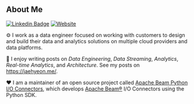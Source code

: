 ## About Me

[![Linkedin Badge](https://img.shields.io/badge/-LinkedIn-blue?style=flat&logo=Linkedin&logoColor=white&link=https://www.linkedin.com/in/jaehyeon-kim-76b93429/)](https://www.linkedin.com/in/jaehyeon-kim-76b93429/)
[![Website](https://img.shields.io/website?url=https%3A%2F%2Fjaehyeon.me)](https://jaehyeon.me)

⚙️ I work as a data engineer focused on working with customers to design and build their data and analytics solutions on multiple cloud providers and data platforms. 

📝 I enjoy writing posts on *Data Engineering*, *Data Streaming*, *Analytics*, *Real-time Analytics*, and *Architecture*. See my posts on https://jaehyeon.me/. 

❤️ I am a maintainer of an open source project called [Apache Beam Python I/O Connectors](https://github.com/beam-pyio), which develops [Apache Beam®](https://beam.apache.org/) I/O Connectors using the Python SDK.

<!--
**jaehyeon-kim/jaehyeon-kim** is a ✨ _special_ ✨ repository because its `README.md` (this file) appears on your GitHub profile.

Here are some ideas to get you started:

- 🔭 I’m currently working on ...
- 🌱 I’m currently learning ...
- 👯 I’m looking to collaborate on ...
- 🤔 I’m looking for help with ...
- 💬 Ask me about ...
- 📫 How to reach me: ...
- 😄 Pronouns: ...
- ⚡ Fun fact: ...
-->

